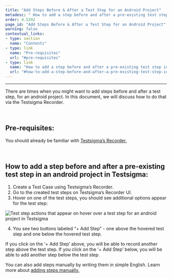 ```yaml
---
title: "Add Steps Before & After a Test Step for an Android Project"
metadesc: " How to add a step before and after a pre-existing test step in an android project in Testsigma."
order: 4.5292
page_id: "Add Steps Before & After a Test Step for an Android Project"
warning: false
contextual_links:
- type: section
  name: "Contents"
- type: link
  name: "Pre-requisites"
  url: "#pre-requisites"
- type: link
  name: "How to add a step before and after a pre-existing test step in an android project in Testsigma"
  url: "#how-to-add-a-step-before-and-after-a-pre-existing-test-step-in-an-android-project-in-testsigma"
---
```


---

There are times when you might want to add steps before and after a test step, for an android project. In this document, we will discuss how to do that via the Testsigma Recorder.

&emsp;

## **Pre-requisites:**

You should already be familiar with [Testsigma’s Recorder.](https://testsigma.com/docs/elements/android-apps/record-multiple-elements/)

&emsp;

## **How to add a step before and after a pre-existing test step in an android project in Testsigma:**

 1. Create a Test Case using Testsigma’s Recorder. 
 2. Go to the created test steps on Testsigma’s Recorder UI.
 3. Hover on one of the test steps, you should see additional options appear for the test step:

![Test step actions that appear on hover over a test step for an android project in Testsigma](https://docs.testsigma.com/images/add-steps-before-after/hover-over-test-step-testsigma-Recorder-android.png)

 4. You see two buttons labeled “+ Add Step” - one above the hovered test step and one below the hovered test step. 


If you click on the ‘+ Add Step’ above, you will be able to record another step above the test step. If you click on the ‘+ Add Step’ below, you will be able to add another step below the test step.

You can also add steps manually by writing them in simple English. Learn more about [adding steps manually.](https://testsigma.com/docs/test-cases/create-steps-recorder/android-apps/add-steps-manually/)


